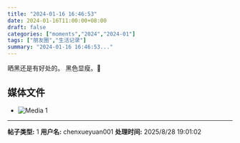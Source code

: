 ```yaml
---
title: "2024-01-16 16:46:53"
date: 2024-01-16T11:00:00+08:00
draft: false
categories: ["moments","2024","2024-01"]
tags: ["朋友圈","生活记录"]
summary: "2024-01-16 16:46:53..."
---
```


晒黑还是有好处的。
​黑色显瘦。🌚

## 媒体文件

- ![Media 1](/Moments/photos/2024-01-16/202401161646530.jpg)

---

**帖子类型:** 1
**用户名:** chenxueyuan001
**处理时间:** 2025/8/28 19:01:02